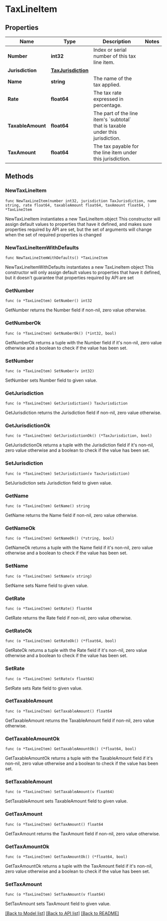 # TaxLineItem

## Properties

Name | Type | Description | Notes
------------ | ------------- | ------------- | -------------
**Number** | **int32** | Index or serial number of this tax line item. | 
**Jurisdiction** | [**TaxJurisdiction**](TaxJurisdiction.md) |  | 
**Name** | **string** | The name of the tax applied. | 
**Rate** | **float64** | The tax rate expressed in percentage. | 
**TaxableAmount** | **float64** | The part of the line item&#39;s &#x60;subtotal&#x60; that is taxable under this jurisdiction. | 
**TaxAmount** | **float64** | The tax payable for the line item under this jurisdiction. | 

## Methods

### NewTaxLineItem

`func NewTaxLineItem(number int32, jurisdiction TaxJurisdiction, name string, rate float64, taxableAmount float64, taxAmount float64, ) *TaxLineItem`

NewTaxLineItem instantiates a new TaxLineItem object
This constructor will assign default values to properties that have it defined,
and makes sure properties required by API are set, but the set of arguments
will change when the set of required properties is changed

### NewTaxLineItemWithDefaults

`func NewTaxLineItemWithDefaults() *TaxLineItem`

NewTaxLineItemWithDefaults instantiates a new TaxLineItem object
This constructor will only assign default values to properties that have it defined,
but it doesn't guarantee that properties required by API are set

### GetNumber

`func (o *TaxLineItem) GetNumber() int32`

GetNumber returns the Number field if non-nil, zero value otherwise.

### GetNumberOk

`func (o *TaxLineItem) GetNumberOk() (*int32, bool)`

GetNumberOk returns a tuple with the Number field if it's non-nil, zero value otherwise
and a boolean to check if the value has been set.

### SetNumber

`func (o *TaxLineItem) SetNumber(v int32)`

SetNumber sets Number field to given value.


### GetJurisdiction

`func (o *TaxLineItem) GetJurisdiction() TaxJurisdiction`

GetJurisdiction returns the Jurisdiction field if non-nil, zero value otherwise.

### GetJurisdictionOk

`func (o *TaxLineItem) GetJurisdictionOk() (*TaxJurisdiction, bool)`

GetJurisdictionOk returns a tuple with the Jurisdiction field if it's non-nil, zero value otherwise
and a boolean to check if the value has been set.

### SetJurisdiction

`func (o *TaxLineItem) SetJurisdiction(v TaxJurisdiction)`

SetJurisdiction sets Jurisdiction field to given value.


### GetName

`func (o *TaxLineItem) GetName() string`

GetName returns the Name field if non-nil, zero value otherwise.

### GetNameOk

`func (o *TaxLineItem) GetNameOk() (*string, bool)`

GetNameOk returns a tuple with the Name field if it's non-nil, zero value otherwise
and a boolean to check if the value has been set.

### SetName

`func (o *TaxLineItem) SetName(v string)`

SetName sets Name field to given value.


### GetRate

`func (o *TaxLineItem) GetRate() float64`

GetRate returns the Rate field if non-nil, zero value otherwise.

### GetRateOk

`func (o *TaxLineItem) GetRateOk() (*float64, bool)`

GetRateOk returns a tuple with the Rate field if it's non-nil, zero value otherwise
and a boolean to check if the value has been set.

### SetRate

`func (o *TaxLineItem) SetRate(v float64)`

SetRate sets Rate field to given value.


### GetTaxableAmount

`func (o *TaxLineItem) GetTaxableAmount() float64`

GetTaxableAmount returns the TaxableAmount field if non-nil, zero value otherwise.

### GetTaxableAmountOk

`func (o *TaxLineItem) GetTaxableAmountOk() (*float64, bool)`

GetTaxableAmountOk returns a tuple with the TaxableAmount field if it's non-nil, zero value otherwise
and a boolean to check if the value has been set.

### SetTaxableAmount

`func (o *TaxLineItem) SetTaxableAmount(v float64)`

SetTaxableAmount sets TaxableAmount field to given value.


### GetTaxAmount

`func (o *TaxLineItem) GetTaxAmount() float64`

GetTaxAmount returns the TaxAmount field if non-nil, zero value otherwise.

### GetTaxAmountOk

`func (o *TaxLineItem) GetTaxAmountOk() (*float64, bool)`

GetTaxAmountOk returns a tuple with the TaxAmount field if it's non-nil, zero value otherwise
and a boolean to check if the value has been set.

### SetTaxAmount

`func (o *TaxLineItem) SetTaxAmount(v float64)`

SetTaxAmount sets TaxAmount field to given value.



[[Back to Model list]](../README.md#documentation-for-models) [[Back to API list]](../README.md#documentation-for-api-endpoints) [[Back to README]](../README.md)


